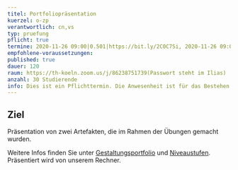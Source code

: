 ```yaml
---
titel: Portfoliopräsentation
kuerzel: o-zp
verantwortlich: cn,vs
typ: pruefung
pflicht: true
termine: 2020-11-26 09:00|0.501|https://bit.ly/2C0C7Si, 2020-11-26 09:00|0.502|https://bit.ly/2WsysGg, 2020-11-26 12:00|0.501|https://bit.ly/2C4t1E1, 2020-11-26 12:00|0.502|https://bit.ly/33dgY3z
empfohlene-voraussetzungen: 
published: true
dauer: 120
raum: https://th-koeln.zoom.us/j/86238751739(Passwort steht im Ilias)
anzahl: 30 Studierende
info: Dies ist ein Pflichttermin. Die Anwesenheit ist für das Bestehen des Moduls erforderlich. 
---
```


## Ziel 
Präsentation von zwei Artefakten, die im Rahmen der Übungen gemacht wurden. 

Weitere Infos finden Sie unter [Gestaltungsportfolio](../../gestaltungsportfolio/) und [Niveaustufen](../../niveaustufen/). Präsentiert wird von unserem Rechner. 


